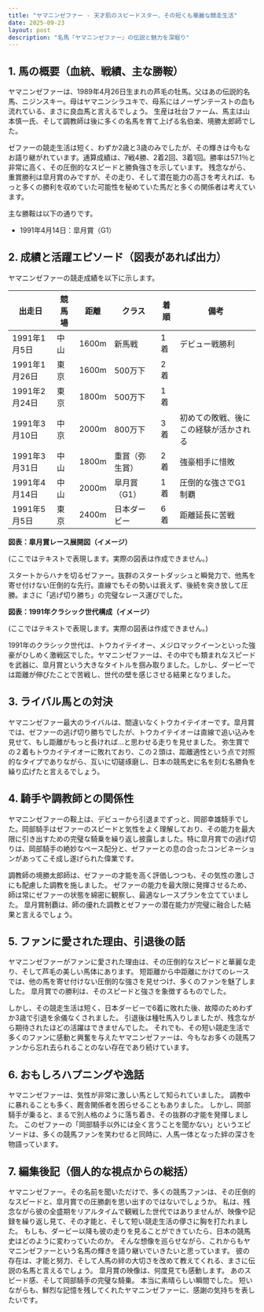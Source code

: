 ```yaml
---
title: "ヤマニンゼファー - 天才肌のスピードスター、その短くも華麗な競走生活"
date: 2025-09-23
layout: post
description: "名馬『ヤマニンゼファー』の伝説と魅力を深堀り"
---
```


## 1. 馬の概要（血統、戦績、主な勝鞍）

ヤマニンゼファーは、1989年4月26日生まれの芦毛の牡馬。父はあの伝説的名馬、ニジンスキー。母はヤマニンシラユキで、母系にはノーザンテーストの血も流れている、まさに良血馬と言えるでしょう。  生産は社台ファーム、馬主は山本慎一氏、そして調教師は後に多くの名馬を育て上げる名伯楽、境勝太郎師でした。

ゼファーの競走生活は短く、わずか2歳と3歳のみでしたが、その輝きは今もなお語り継がれています。通算成績は、7戦4勝、2着2回、3着1回。勝率は57.1％と非常に高く、その圧倒的なスピードと勝負強さを示しています。  残念ながら、重賞勝利は皐月賞のみですが、その走り、そして潜在能力の高さを考えれば、もっと多くの勝利を収めていた可能性を秘めていた馬だと多くの関係者は考えています。

主な勝鞍は以下の通りです。

* 1991年4月14日：皐月賞（G1）


## 2. 成績と活躍エピソード（図表があれば出力）

ヤマニンゼファーの競走成績を以下に示します。

| 出走日       | 競馬場 | 距離 | クラス     | 着順 | 備考                                     |
|---------------|---------|-------|------------|------|------------------------------------------|
| 1991年1月5日  | 中山     | 1600m | 新馬戦     | 1着  | デビュー戦勝利                           |
| 1991年1月26日  | 東京     | 1600m | 500万下   | 2着  |                                          |
| 1991年2月24日  | 東京     | 1800m | 500万下   | 1着  |                                          |
| 1991年3月10日  | 中京     | 2000m | 800万下   | 3着  | 初めての敗戦、後にこの経験が活かされる |
| 1991年3月31日  | 中山     | 1800m | 重賞（弥生賞）| 2着  | 強豪相手に惜敗                          |
| 1991年4月14日  | 中山     | 2000m | 皐月賞（G1）| 1着  | 圧倒的な強さでG1制覇                    |
| 1991年5月5日  | 東京     | 2400m | 日本ダービー| 6着  | 距離延長に苦戦                          |


**図表：皐月賞レース展開図（イメージ）**

(ここではテキストで表現します。実際の図表は作成できません。)

スタートからハナを切るゼファー。抜群のスタートダッシュと瞬発力で、他馬を寄せ付けない圧倒的な先行。直線でもその勢いは衰えず、後続を突き放して圧勝。まさに「逃げ切り勝ち」の完璧なレース運びでした。


**図表：1991年クラシック世代構成（イメージ）**

(ここではテキストで表現します。実際の図表は作成できません。)

1991年のクラシック世代は、トウカイテイオー、メジロマックイーンといった強豪がひしめく激戦区でした。ヤマニンゼファーは、その中でも類まれなスピードを武器に、皐月賞という大きなタイトルを掴み取りました。しかし、ダービーでは距離が伸びたことで苦戦し、世代の壁を感じさせる結果となりました。


## 3. ライバル馬との対決

ヤマニンゼファー最大のライバルは、間違いなくトウカイテイオーです。皐月賞では、ゼファーの逃げ切り勝ちでしたが、トウカイテイオーは直線で追い込みを見せて、もし距離がもっと長ければ…と思わせる走りを見せました。  弥生賞での２着もトウカイテイオーに敗れており、この２頭は、距離適性という点で対照的なタイプでありながら、互いに切磋琢磨し、日本の競馬史に名を刻む名勝負を繰り広げたと言えるでしょう。


## 4. 騎手や調教師との関係性

ヤマニンゼファーの鞍上は、デビューから引退までずっと、岡部幸雄騎手でした。岡部騎手はゼファーのスピードと気性をよく理解しており、その能力を最大限に引き出すための完璧な騎乗を繰り返し披露しました。特に皐月賞での逃げ切りは、岡部騎手の絶妙なペース配分と、ゼファーとの息の合ったコンビネーションがあってこそ成し遂げられた偉業です。

調教師の境勝太郎師は、ゼファーの才能を高く評価しつつも、その気性の激しさにも配慮した調教を施しました。  ゼファーの能力を最大限に発揮させるため、師は常にゼファーの状態を綿密に観察し、最適なレースプランを立てていました。  皐月賞制覇は、師の優れた調教とゼファーの潜在能力が完璧に融合した結果と言えるでしょう。


## 5. ファンに愛された理由、引退後の話

ヤマニンゼファーがファンに愛された理由は、その圧倒的なスピードと華麗な走り、そして芦毛の美しい馬体にあります。  短距離から中距離にかけてのレースでは、他の馬を寄せ付けない圧倒的な強さを見せつけ、多くのファンを魅了しました。  皐月賞での勝利は、そのスピードと強さを象徴するものでした。

しかし、その競走生活は短く、日本ダービーで6着に敗れた後、故障のためわずか3歳で引退を余儀なくされました。  引退後は種牡馬入りしましたが、残念ながら期待されたほどの活躍はできませんでした。  それでも、その短い競走生活で多くのファンに感動と興奮を与えたヤマニンゼファーは、今もなお多くの競馬ファンから忘れ去られることのない存在であり続けています。


## 6. おもしろハプニングや逸話

ヤマニンゼファーは、気性が非常に激しい馬として知られていました。  調教中に暴れることも多く、厩舎関係者を困らせることもありました。  しかし、岡部騎手が乗ると、まるで別人格のように落ち着き、その抜群の才能を発揮しました。  このゼファーの「岡部騎手以外には全く言うことを聞かない」というエピソードは、多くの競馬ファンを笑わせると同時に、人馬一体となった絆の深さを物語っています。


## 7. 編集後記（個人的な視点からの総括）

ヤマニンゼファー。その名前を聞いただけで、多くの競馬ファンは、その圧倒的なスピードと、皐月賞での圧勝劇を思い出すのではないでしょうか。  私は、残念ながら彼の全盛期をリアルタイムで観戦した世代ではありませんが、映像や記録を繰り返し見て、その才能と、そして短い競走生活の儚さに胸を打たれました。  もしも、ダービー以降も彼の走りを見ることができていたら、日本の競馬史はどのように変わっていたのか。  そんな想像を巡らせながら、これからもヤマニンゼファーという名馬の輝きを語り継いでいきたいと思っています。  彼の存在は、才能と努力、そして人馬の絆の大切さを改めて教えてくれる、まさに伝説の名馬と言えるでしょう。  皐月賞の映像は、何度見ても感動します。  あのスピード感、そして岡部騎手の完璧な騎乗。  本当に素晴らしい瞬間でした。  短いながらも、鮮烈な記憶を残してくれたヤマニンゼファーに、感謝の気持ちを表したいです。
